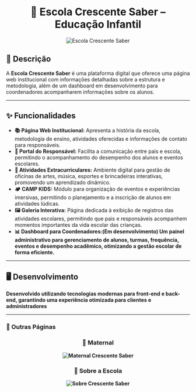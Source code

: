 <h1 align="center">🏫 Escola Crescente Saber – Educação Infantil</h1>

<p align="center">
  <img src="https://github.com/crismoraiss/crescente_saber/blob/master/homecs.png?raw=true" alt="Escola Crescente Saber">
</p>



## 📌 Descrição  
A <strong>Escola Crescente Saber</strong> é uma plataforma digital que oferece uma página web institucional com informações detalhadas sobre a estrutura e metodologia, além de um dashboard em desenvolvimento para coordenadores acompanharem informações sobre os alunos.

---

## ✨ Funcionalidades  

<ul>
  <li><strong>📚 Página Web Institucional:</strong> Apresenta a história da escola, metodologia de ensino, atividades oferecidas e informações de contato para responsáveis.</li>
  <li><strong>🛒 Portal do Responsável:</strong> Facilita a comunicação entre pais e escola, permitindo o acompanhamento do desempenho dos alunos e eventos escolares.</li>
  <li><strong>🎨 Atividades Extracurriculares:</strong> Ambiente digital para gestão de oficinas de artes, música, esportes e brincadeiras interativas, promovendo um aprendizado dinâmico.</li>
  <li><strong>🏕️ CAMP KIDS:</strong> Módulo para organização de eventos e experiências imersivas, permitindo o planejamento e a inscrição de alunos em atividades lúdicas.</li>
  <li><strong>🖼️ Galeria Interativa:</strong> Página dedicada à exibição de registros das atividades escolares, permitindo que pais e responsáveis acompanhem momentos importantes da vida escolar das crianças.</li>
  <li><strong>📊 Dashboard para Coordenadores:(Em desenvolvimento) Um painel administrativo para gerenciamento de alunos, turmas, frequência, eventos e desempenho acadêmico, otimizando a gestão escolar de forma eficiente.</li>
</ul>


---

<h2>🖥️ Desenvolvimento</h2>
<p>Desenvolvido utilizando tecnologias modernas para front-end e back-end, garantindo uma experiência otimizada para clientes e administradores</p>


---


### 📸 Outras Páginas  

<h3 align="center">🌟 Maternal</h3>  
<p align="center">
  <img src="https://github.com/crismoraiss/crescente_saber/blob/master/homecs.png?raw=true" alt="Maternal Crescente Saber">
</p>

<h3 align="center">📝 Sobre a Escola</h3>  
<p align="center">
  <img src="https://github.com/crismoraiss/crescente_saber/blob/master/homecs.png?raw=true" alt="Sobre Crescente Saber">
</p>













